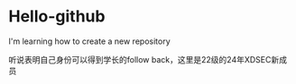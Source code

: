 # Hello-github
I'm learning how to create a new repository

听说表明自己身份可以得到学长的follow back，这里是22级的24年XDSEC新成员
